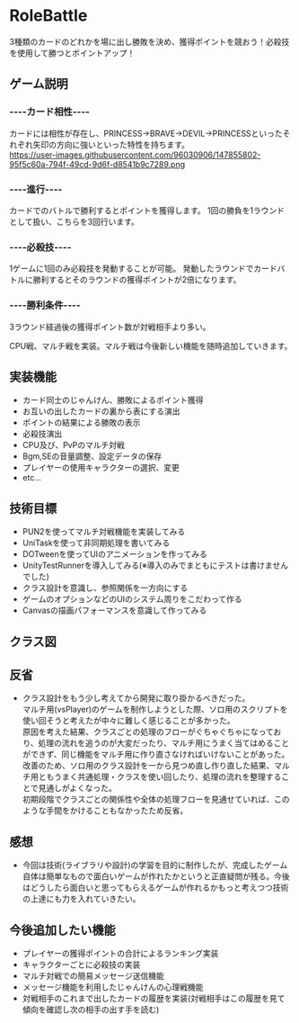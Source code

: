 # RoleBattle

3種類のカードのどれかを場に出し勝敗を決め、獲得ポイントを競おう！必殺技を使用して勝つとポイントアップ！
<br>

## ゲーム説明

### ----カード相性----
  カードには相性が存在し、PRINCESS->BRAVE->DEVIL->PRINCESSといったそれぞれ矢印の方向に強いといった特性を持ちます。<br>
  https://user-images.githubusercontent.com/96030906/147855802-95f5c60a-794f-49cd-9d6f-d8541b9c7289.png

### ----進行----
カードでのバトルで勝利するとポイントを獲得します。
1回の勝負を1ラウンドとして扱い、こちらを3回行います。

### ----必殺技----
1ゲームに1回のみ必殺技を発動することが可能。
発動したラウンドでカードバトルに勝利するとそのラウンドの獲得ポイントが2倍になります。

### ----勝利条件----
3ラウンド経過後の獲得ポイント数が対戦相手より多い。


CPU戦、マルチ戦を実装。マルチ戦は今後新しい機能を随時追加していきます。

## 実装機能
- カード同士のじゃんけん、勝敗によるポイント獲得
- お互いの出したカードの裏から表にする演出
- ポイントの結果による勝敗の表示
- 必殺技演出
- CPU及び、PvPのマルチ対戦
- Bgm,SEの音量調整、設定データの保存
- プレイヤーの使用キャラクターの選択、変更
- etc...
## 技術目標
- PUN2を使ってマルチ対戦機能を実装してみる
- UniTaskを使って非同期処理を書いてみる
- DOTweenを使ってUIのアニメーションを作ってみる
- UnityTestRunnerを導入してみる(※導入のみでまともにテストは書けませんでした)
- クラス設計を意識し、参照関係を一方向にする
- ゲームのオプションなどのUIのシステム周りをこだわって作る
- Canvasの描画パフォーマンスを意識して作ってみる

## クラス図

## 反省
- クラス設計をもう少し考えてから開発に取り掛かるべきだった。<br>マルチ用(vsPlayer)のゲームを制作しようとした際、ソロ用のスクリプトを使い回そうと考えたが中々に難しく感じることが多かった。<br>原因を考えた結果、クラスごとの処理のフローがぐちゃぐちゃになっており、処理の流れを追うのが大変だったり、マルチ用にうまく当てはめることができず、同じ機能をマルチ用に作り直さなければいけないことがあった。<br>改善のため、ソロ用のクラス設計を一から見つめ直し作り直した結果、マルチ用ともうまく共通処理・クラスを使い回したり、処理の流れを整理することで見通しがよくなった。<br>初期段階でクラスごとの関係性や全体の処理フローを見通せていれば、このような手間をかけることもなかったため反省。

## 感想
 - 今回は技術(ライブラリや設計)の学習を目的に制作したが、完成したゲーム自体は簡単なもので面白いゲームが作れたかというと正直疑問が残る。今後はどうしたら面白いと思ってもらえるゲームが作れるかもっと考えつつ技術の上達にも力を入れていきたい。

## 今後追加したい機能
- プレイヤーの獲得ポイントの合計によるランキング実装
- キャラクターごとに必殺技の実装
- マルチ対戦での簡易メッセージ送信機能
- メッセージ機能を利用したじゃんけんの心理戦機能
- 対戦相手のこれまで出したカードの履歴を実装(対戦相手はこの履歴を見て傾向を確認し次の相手の出す手を読む)
